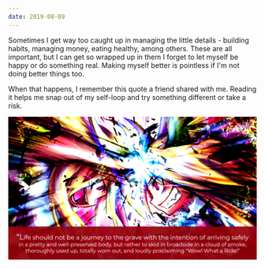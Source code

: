 ```yaml
---
date: 2019-08-09
---
```


Sometimes I get way too caught up in managing the little details - building habits, managing money, eating healthy, among others. These are all important, but I can get so wrapped up in them I forget to let myself be happy or do something real. Making myself better is pointless if I'm not doing better things too.

When that happens, I remember this quote a friend shared with me. Reading it helps me snap out of my self-loop and try something different or take a risk.

![A quote on going through life having enjoyed the ride while you had it.](/assets/images/notes/life-grave.png)
